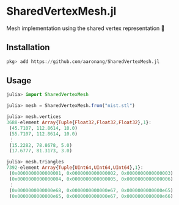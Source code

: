 # SharedVertexMesh.jl

Mesh implementation using the shared vertex representation 🔺

## Installation

```Julia
pkg> add https://github.com/aaronang/SharedVertexMesh.jl
```

## Usage

```Julia
julia> import SharedVertexMesh

julia> mesh = SharedVertexMesh.from("nist.stl")

julia> mesh.vertices
3688-element Array{Tuple{Float32,Float32,Float32},1}:
 (45.7107, 112.8614, 10.0)
 (55.7107, 112.8614, 10.0)
 ⋮
 (15.2282, 78.8678, 5.0)
 (17.6777, 81.3173, 3.0)

julia> mesh.triangles
7392-element Array{Tuple{UInt64,UInt64,UInt64},1}:
 (0x0000000000000001, 0x0000000000000002, 0x0000000000000003)
 (0x0000000000000004, 0x0000000000000005, 0x0000000000000006)
 ⋮
 (0x0000000000000e68, 0x0000000000000e67, 0x0000000000000e65)
 (0x0000000000000e65, 0x0000000000000e67, 0x0000000000000e66)
```
